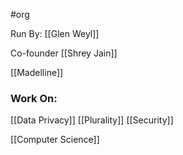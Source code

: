 #org 

Run By: [[Glen Weyl]]

Co-founder [[Shrey Jain]]

[[Madelline]]

### Work On:

[[Data Privacy]]
[[Plurality]]
[[Security]]

[[Computer Science]]